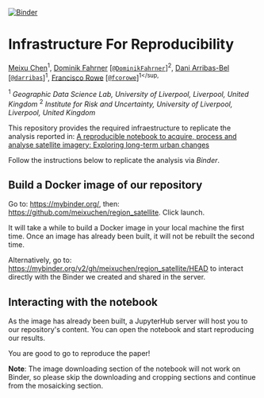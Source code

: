 [![Binder](https://mybinder.org/badge_logo.svg)](https://mybinder.org/v2/gh/meixuchen/region_satellite/master)

# Infrastructure For Reproducibility

[Meixu Chen]()<sup>1</sup>,
[Dominik Fahrner]() [[`@DominikFahrner`](https://twitter.com/DominikFahrner)]<sup>2</sup>,
[Dani Arribas-Bel](http://darribas.org) [[`@darribas`](https://twitter.com/darribas)]<sup>1</sup>,
[Francisco Rowe](http://www.franciscorowe.com) [[`@fcorowe`](http://twitter.com/fcorowe)]<sup>1</sup,

<sup>1</sup> *Geographic Data Science Lab, University of Liverpool, Liverpool, United Kingdom*
<sup>2</sup> *Institute for Risk and Uncertainty, University of Liverpool, Liverpool, United Kingdom*

This repository provides the required infraestructure to replicate the analysis reported in: [A reproducible notebook to acquire, process and analyse satellite imagery: Exploring long-term urban changes](https://doi.org/10.18335/region.v7i2.295)

Follow the instructions below to replicate the analysis via *Binder*.

## Build a Docker image of our repository

Go to: https://mybinder.org/, then: https://github.com/meixuchen/region_satellite. Click launch. 

It will take a while to build a Docker image in your local machine the first time. Once an image has already been built, it will not be rebuilt the second time. 

Alternatively, go to: https://mybinder.org/v2/gh/meixuchen/region_satellite/HEAD to interact directly with the Binder we created and shared in the server.

## Interacting with the notebook

As the image has already been built, a JupyterHub server will host you to our repository's content. You can open the notebook and start reproducing our results. 

You are good to go to reproduce the paper!

**Note**: The image downloading section of the notebook will not work on Binder, so please skip the downloading and cropping sections and continue from the mosaicking section. 



